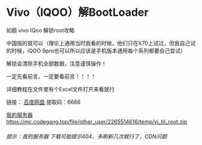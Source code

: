 # Vivo（IQOO）解BootLoader
如题
vivo IQoo 解锁root攻略

中国版的就可以（理论上通用当时我看的时候，他们只在X70上试过，但我自己试的时候，iQOO 9pro也可以所以应该是手机版本通用每个系列都要自己尝试）

解锁会清除手机全部数据，注意谨慎操作！

一定先看前言，一定要看前言！！！！

详细教程在文件里有个Excel文件打开来看就行

链接：
[百度网盘](https://pan.baidu.com/s/1Ojl8nWLMTy0hGt9-OIg_FQ?dp-logid=16881900732097680002&pwd=6666#/home/%2F/%2F)
提取码：6666

[我的服务器](https://mc.codegang.top/file/other_user/2265514616/temp/vi_bl_root.zip)
<https://mc.codegang.top/file/other_user/2265514616/temp/vi_bl_root.zip>
###### 提示：我的服务器 下载可能提示404，多刷新几次就行了，CDN问题

